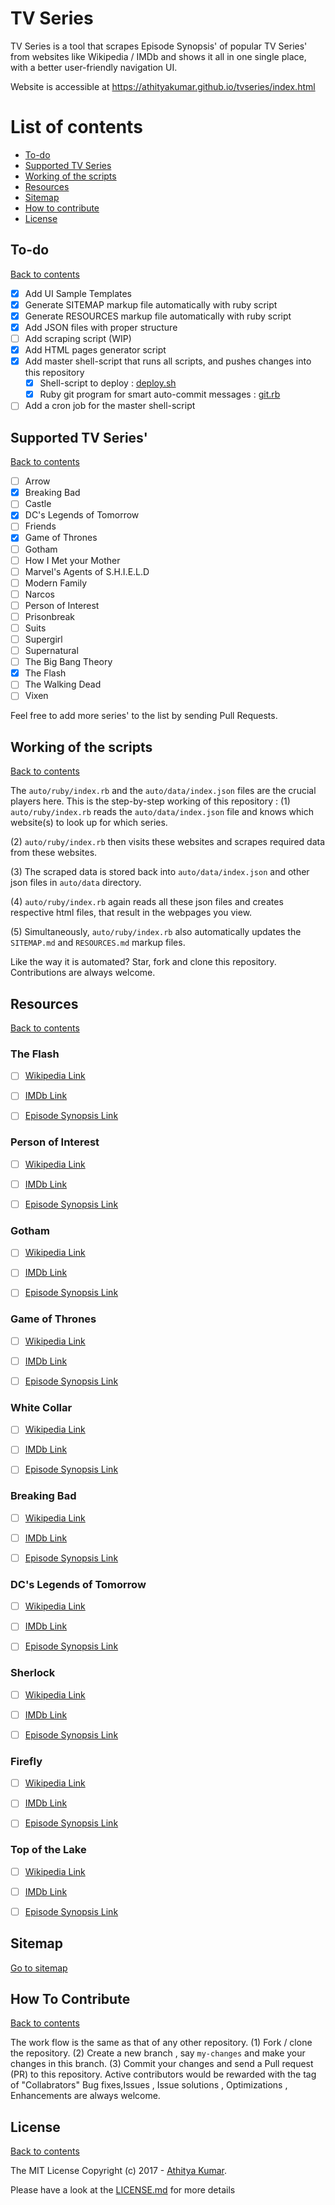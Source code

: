 # TV Series


TV Series is a tool that scrapes Episode Synopsis' of popular TV Series' from websites like Wikipedia / IMDb and shows it all in one single place, with a better user-friendly navigation UI. 
    
Website is accessible at https://athityakumar.github.io/tvseries/index.html


# List of contents

- [To-do](#to-do)
- [Supported TV Series](#supported-tv-series)
- [Working of the scripts](#working-of-the-scripts)
- [Resources](#resources)
- [Sitemap](#sitemap)
- [How to contribute](#how-to-contribute)
- [License](#license)



## To-do


[Back to contents](#list-of-contents)

- [x] Add UI Sample Templates
- [x] Generate SITEMAP markup file automatically with ruby script
- [x] Generate RESOURCES markup file automatically with ruby script
- [x] Add JSON files with proper structure
- [ ] Add scraping script (WIP)
- [x] Add HTML pages generator script
- [x] Add master shell-script that runs all scripts, and pushes changes into this repository
    - [x] Shell-script to deploy : [deploy.sh](https://github.com/athityakumar/tvseries/blob/master/deploy.sh)
    - [x] Ruby git program for smart auto-commit messages : [git.rb](https://github.com/athityakumar/tvseries/blob/master/git.rb.sh)
- [ ] Add a cron job for the master shell-script

## Supported TV Series'

[Back to contents](#list-of-contents)

- [ ] Arrow
- [x] Breaking Bad
- [ ] Castle
- [x] DC's Legends of Tomorrow
- [ ] Friends
- [x] Game of Thrones
- [ ] Gotham
- [ ] How I Met your Mother
- [ ] Marvel's Agents of S.H.I.E.L.D
- [ ] Modern Family
- [ ] Narcos
- [ ] Person of Interest
- [ ] Prisonbreak
- [ ] Suits
- [ ] Supergirl
- [ ] Supernatural
- [ ] The Big Bang Theory
- [x] The Flash
- [ ] The Walking Dead
- [ ] Vixen

Feel free to add more series' to the list by sending Pull Requests.


## Working of the scripts

[Back to contents](#list-of-contents)

The `auto/ruby/index.rb` and the `auto/data/index.json` files are the crucial players here. This is the step-by-step working of this repository :
(1) `auto/ruby/index.rb` reads the `auto/data/index.json` file and knows which website(s) to look up for which series.  

(2) `auto/ruby/index.rb` then visits these websites and scrapes required data from these websites.

(3) The scraped data is stored back into `auto/data/index.json` and other json files in `auto/data` directory.

(4) `auto/ruby/index.rb` again reads all these json files and creates respective html files, that result in the webpages you view.

(5) Simultaneously, `auto/ruby/index.rb` also automatically updates the `SITEMAP.md` and `RESOURCES.md` markup files.

Like the way it is automated? Star, fork and clone this repository. Contributions are always welcome.

## Resources
[Back to contents](#list-of-contents)

 
### The Flash 
- [ ] [Wikipedia Link](https://en.wikipedia.org/wiki/The_Flash_%282014_TV_series%29)
- [ ] [IMDb Link](http://www.imdb.com/title/tt3107288/)
- [ ] [Episode Synopsis Link](https://en.wikipedia.org/wiki/List_of_The_Flash_episodes)

 
### Person of Interest 
- [ ] [Wikipedia Link](https://en.wikipedia.org/wiki/Person_of_Interest_(TV_series))
- [ ] [IMDb Link](http://www.imdb.com/title/tt1839578/)
- [ ] [Episode Synopsis Link](https://en.wikipedia.org/wiki/List_of_Person_of_Interest_episodes)

 
### Gotham 
- [ ] [Wikipedia Link](https://en.wikipedia.org/wiki/Gotham_(TV_series))
- [ ] [IMDb Link](http://www.imdb.com/title/tt3749900/)
- [ ] [Episode Synopsis Link](https://en.wikipedia.org/wiki/List_of_Gotham_episodes)

 
### Game of Thrones 
- [ ] [Wikipedia Link](https://en.wikipedia.org/wiki/Game_of_Thrones)
- [ ] [IMDb Link](http://www.imdb.com/title/tt0944947/)
- [ ] [Episode Synopsis Link](https://en.wikipedia.org/wiki/List_of_Game_of_Thrones_episodes)

 
### White Collar 
- [ ] [Wikipedia Link](https://en.wikipedia.org/wiki/White_Collar_(TV_series))
- [ ] [IMDb Link](http://www.imdb.com/title/tt1358522/)
- [ ] [Episode Synopsis Link](https://en.wikipedia.org/wiki/List_of_White_Collar_episodes)

 
### Breaking Bad 
- [ ] [Wikipedia Link](https://en.wikipedia.org/wiki/Breaking_Bad)
- [ ] [IMDb Link](http://www.imdb.com/title/tt0903747/)
- [ ] [Episode Synopsis Link](http://breakingbad.wikia.com/wiki/Pilot)

 
### DC's Legends of Tomorrow 
- [ ] [Wikipedia Link](https://en.wikipedia.org/wiki/Legends_of_Tomorrow)
- [ ] [IMDb Link](http://www.imdb.com/title/tt4532368/)
- [ ] [Episode Synopsis Link](https://en.wikipedia.org/wiki/Legends_of_Tomorrow)

 
### Sherlock 
- [ ] [Wikipedia Link](https://en.wikipedia.org/wiki/Sherlock_(TV_series))
- [ ] [IMDb Link](http://www.imdb.com/title/tt1475582/)
- [ ] [Episode Synopsis Link](https://en.wikipedia.org/wiki/List_of_Sherlock_episodes)

 
### Firefly 
- [ ] [Wikipedia Link](https://en.wikipedia.org/wiki/Firefly_(TV_series))
- [ ] [IMDb Link](http://www.imdb.com/title/tt0303461/?ref_=nv_sr_1)
- [ ] [Episode Synopsis Link](https://en.wikipedia.org/wiki/Firefly_(TV_series))

 
### Top of the Lake 
- [ ] [Wikipedia Link](https://en.wikipedia.org/wiki/Top_of_the_Lake)
- [ ] [IMDb Link](http://www.imdb.com/title/tt2103085/?ref_=nv_sr_1)
- [ ] [Episode Synopsis Link](https://en.wikipedia.org/wiki/Top_of_the_Lake)
    

## Sitemap

[Go to sitemap](SITEMAP.md)


## How To Contribute

[Back to contents](#list-of-contents)


The work flow is the same as that of any other repository. 
(1) Fork / clone the repository.
(2) Create a new branch , say `my-changes` and make your changes in this branch.
(3) Commit your changes and send a Pull request (PR) to this repository.
Active contributors would be rewarded with the tag of "Collabrators"
Bug fixes,Issues , Issue solutions , Optimizations , Enhancements are always welcome.



## License

[Back to contents](#list-of-contents)
 
The MIT License Copyright (c) 2017 - [Athitya Kumar](https://github.com/athityakumar).

Please have a look at the [LICENSE.md](LICENSE.md) for more details
